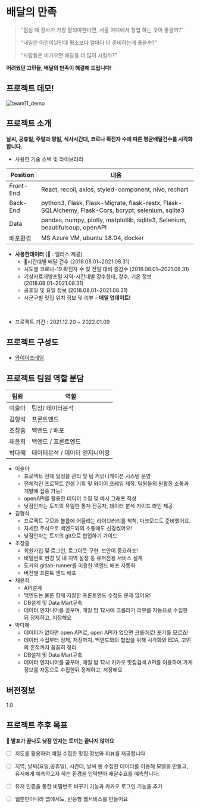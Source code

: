 # 배달의 만족

> “점심 때 장사가 가장 잘되야한다면, 서울 어디에서 창업 하는 것이 좋을까?” 
>
> “내일은 어린이날인데 평소보다 얼마다 더 준비하는게 좋을까?” 
>
> “사람들은 비가오면 배달을 더 많이 시킬까?” 


**어려웠던 고민들, 배달의 만족이 해결해 드립니다!**
## 프로젝트 데모!
![team11_demo](https://user-images.githubusercontent.com/81983246/161062118-79c87b68-08d6-464d-ab4e-73080ca08c98.gif)


## 프로젝트 소개

**날씨, 공휴일, 주말과 평일, 식사시간대, 코로나 확진자 수에 따른 평균배달건수를 시각화 합니다.**

- 사용한 기술 스택 및 라이브러리

| Position | 내용 |
| --- | --- |
| Front-End | React, recoil, axios, styled-component, nivo, rechart |
| Back-End | python3, Flask, Flask-Migrate, flask-restx, Flask-SQLAlchemy, Flask-Cors, bcrypt, selenium, sqlite3 |
| Data | pandas, numpy, plotly, matplotlib, sqlite3, Selenium, beautifulsoup, openAPI |
| 배포환경 | MS Azure VM, ubuntu 18.04, docker |

- **사용한데이터**  (🐰 : 엘리스 제공)
    - 🐰시간대별 배달 건수 (2018.08.01~2021.08.31)
    - 시도별 코로나-19 확진자 수 및 전일 대비 증감수 (2018.08.01~2021.08.31)
    - 기상자료개방포털 지역-시간대별 강수형태, 강수, 기온 정보 (2018.08.01~2021.08.31)
    - 공휴일 및 요일 정보 (2018.08.01~2021.08.31)
    - 시군구별 맛집 위치 정보 및 리뷰 - **매일 업데이트!**
</br>

- 프로젝트 기간 : 2021.12.20 ~ 2022.01.09

## 프로젝트 구성도

- [와이어프레임](https://whimsical.com/delivery-MZ3Cv8WaaW47M97gepKr5V)

## 프로젝트 팀원 역할 분담

| 팀원 | 역할 |
| --- | --- |
| 이슬아 | 팀장/ 데이터분석 |
| 김형석 | 프론트엔드 |
| 조창흠 | 백엔드 / 배포 |
| 채윤희 | 백엔드 / 프론트엔드 |
| 박다혜 | 데이터분석 / 데이터 엔지니어링 |
- 이슬아
    - 프로젝트 전체 일정을 관리 및 팀 커뮤니케이션 시스템 운영
    - 전체적인 프로젝트 컨셉 기획 및 와이어 프레임 제작. 팀원들의 원활한 소통과 개발에 집중 가능!
    - openAPI를 활용한 데이터 수집 및 예시 그래프 작성
    - 낮잠안자는 토끼의 유일한 통계 전공자, 데이터 분석 가이드 라인 제공
- 김형석
    - 프로젝트 규모와 볼륨에 어울리는 라이브러리를 척척, 다크모드도 준비했어요.
    - 자세한 주석으로 백엔드와의 소통에도 신경썼어요!
    - 낮잠안자는 토끼의 git으로 협업하기 가이드
- 조창흠
    - 회원가입 및 로그인, 로그아웃 구현. 보안이 중요하죠!
    - 비밀번호 변경 및 내 지역 설정 등 유저전용 서비스 설계
    - 도커와 gitlab-runner를 이용한 백엔드 배포 자동화
    - 버전별 프론트 엔드 배포
- 채윤희
    - API설계
    - 백엔드는 물론 함께 자잘한 프론트엔드 수정도 문제 없어요!
    - DB설계 및 Data Mart구축
    - 데이터 엔지니어를 꿈꾸며, 매일 밤 12시에 크롤러가 리뷰를 자동으로 수집한 뒤 정제하고, 저장해요
- 박다혜
    - 데이터가 없다면 open API로, open API가 없으면 크롤러로! 포기를 모르죠!
    - 데이터 수집부터 정제, 저장까지. 백엔드와의 협업을 위해 시각화와 EDA, 고민의 흔적까지 꼼꼼히 정리
    - DB설계 및 Data Mart구축
    - 데이터 엔지니어를 꿈꾸며, 매일 밤 12시 카카오 맛집검색 API를 이용하여 가게정보를 자동으로 수집한뒤 정제하고, 저장해요 

## 버전정보
1.0 

## 프로젝트 추후 목표
**🐰 발표가 끝나도 낮잠 안자는 토끼는 끝나지 않아요**
- [ ]  지도를 활용하여 매일 수집한 맛집 정보와 리뷰를 제공합니다
- [ ]  지역, 날짜(요일,공휴일), 시간대, 날씨 등 수집한 데이터를 이용해 모델을 만들고, 유저에게 예측하고자 하는 환경을 입력받아 배달수요를 예측합니다. 
- [ ]  유저 인증을 통한 비밀번호 바꾸기 기능과 카카오 로그인 기능을 추가
- [ ]  웹뿐만아니라 앱에서도, 반응형 웹서비스를 만들어요

